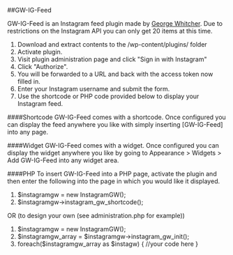 ##GW-IG-Feed

GW-IG-Feed is an Instagram feed plugin made by [George Whitcher](http://georgewhitcher.com).  Due to restrictions on the Instagram API you can only get 20 items at this time.

1. Download and extract contents to the /wp-content/plugins/ folder
2. Activate plugin.
3. Visit plugin administration page and click "Sign in with Instagram"
4. Click "Authorize".
5. You will be forwarded to a URL and back with the access token now filled in.
6. Enter your Instagram username and submit the form.
7. Use the shortcode or PHP code provided below to display your Instagram feed.

####Shortcode
GW-IG-Feed comes with a shortcode.  Once configured you can display the feed anywhere you like with simply inserting [GW-IG-Feed] into any page.

####Widget
GW-IG-Feed comes with a widget.  Once configured you can display the widget anywhere you like by going to Appearance > Widgets > Add GW-IG-Feed into any widget area.

####PHP
To insert GW-IG-Feed into a PHP page, activate the plugin and then enter the following into the page in which you would like it displayed.

1. $instagramgw = new InstagramGW();
2. $instagramgw->instagram_gw_shortcode();

OR (to design your own (see administration.php for example))

1. $instagramgw = new InstagramGW();
2. $instagramgw_array = $instagramgw->instagram_gw_init();
3. foreach($instagramgw_array as $instagw) { //your code here
}